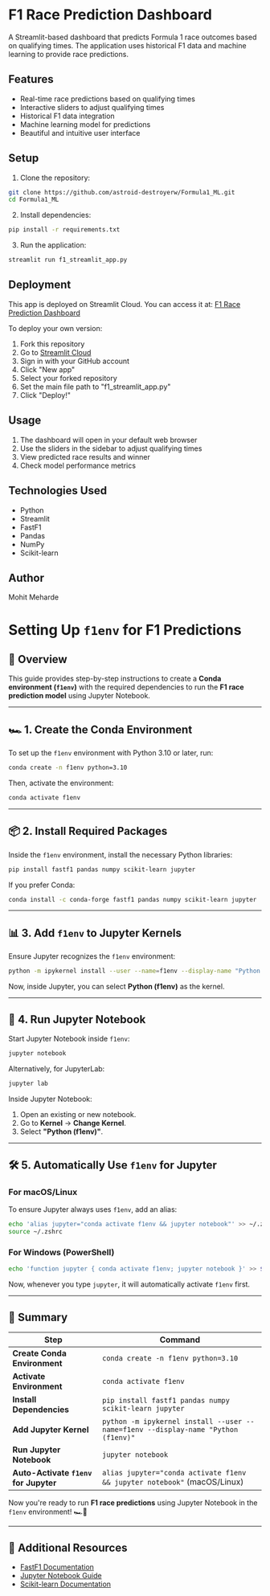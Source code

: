 # F1 Race Prediction Dashboard

A Streamlit-based dashboard that predicts Formula 1 race outcomes based on qualifying times. The application uses historical F1 data and machine learning to provide race predictions.

## Features

- Real-time race predictions based on qualifying times
- Interactive sliders to adjust qualifying times
- Historical F1 data integration
- Machine learning model for predictions
- Beautiful and intuitive user interface

## Setup

1. Clone the repository:
```bash
git clone https://github.com/astroid-destroyerw/Formula1_ML.git
cd Formula1_ML
```

2. Install dependencies:
```bash
pip install -r requirements.txt
```

3. Run the application:
```bash
streamlit run f1_streamlit_app.py
```

## Deployment

This app is deployed on Streamlit Cloud. You can access it at: [F1 Race Prediction Dashboard](https://share.streamlit.io/astroid-destroyerw/Formula1_ML/main/f1_streamlit_app.py)

To deploy your own version:
1. Fork this repository
2. Go to [Streamlit Cloud](https://share.streamlit.io/)
3. Sign in with your GitHub account
4. Click "New app"
5. Select your forked repository
6. Set the main file path to "f1_streamlit_app.py"
7. Click "Deploy!"

## Usage

1. The dashboard will open in your default web browser
2. Use the sliders in the sidebar to adjust qualifying times
3. View predicted race results and winner
4. Check model performance metrics

## Technologies Used

- Python
- Streamlit
- FastF1
- Pandas
- NumPy
- Scikit-learn

## Author

Mohit Meharde

# Setting Up `f1env` for F1 Predictions

## 📌 Overview
This guide provides step-by-step instructions to create a **Conda environment (`f1env`)** with the required dependencies to run the **F1 race prediction model** using Jupyter Notebook.

---

## 🏎️ 1. Create the Conda Environment
To set up the `f1env` environment with Python 3.10 or later, run:
```sh
conda create -n f1env python=3.10
```

Then, activate the environment:
```sh
conda activate f1env
```

---

## 📦 2. Install Required Packages
Inside the `f1env` environment, install the necessary Python libraries:
```sh
pip install fastf1 pandas numpy scikit-learn jupyter
```

If you prefer Conda:
```sh
conda install -c conda-forge fastf1 pandas numpy scikit-learn jupyter
```

---

## 📊 3. Add `f1env` to Jupyter Kernels
Ensure Jupyter recognizes the `f1env` environment:
```sh
python -m ipykernel install --user --name=f1env --display-name "Python (f1env)"
```

Now, inside Jupyter, you can select **Python (f1env)** as the kernel.

---

## 🚀 4. Run Jupyter Notebook
Start Jupyter Notebook inside `f1env`:
```sh
jupyter notebook
```

Alternatively, for JupyterLab:
```sh
jupyter lab
```

Inside Jupyter Notebook:
1. Open an existing or new notebook.
2. Go to **Kernel** → **Change Kernel**.
3. Select **"Python (f1env)"**.

---

## 🛠 5. Automatically Use `f1env` for Jupyter
### **For macOS/Linux**
To ensure Jupyter always uses `f1env`, add an alias:
```sh
echo 'alias jupyter="conda activate f1env && jupyter notebook"' >> ~/.zshrc
source ~/.zshrc
```

### **For Windows (PowerShell)**
```sh
echo 'function jupyter { conda activate f1env; jupyter notebook }' >> $PROFILE
```

Now, whenever you type `jupyter`, it will automatically activate `f1env` first.

---

## 🎯 Summary
| Step | Command |
|------|---------|
| **Create Conda Environment** | `conda create -n f1env python=3.10` |
| **Activate Environment** | `conda activate f1env` |
| **Install Dependencies** | `pip install fastf1 pandas numpy scikit-learn jupyter` |
| **Add Jupyter Kernel** | `python -m ipykernel install --user --name=f1env --display-name "Python (f1env)"` |
| **Run Jupyter Notebook** | `jupyter notebook` |
| **Auto-Activate `f1env` for Jupyter** | `alias jupyter="conda activate f1env && jupyter notebook"` (macOS/Linux) |

Now you're ready to run **F1 race predictions** using Jupyter Notebook in the `f1env` environment! 🏎️🚀

---

## 🔗 Additional Resources
- [FastF1 Documentation](https://docs.fastf1.dev/)
- [Jupyter Notebook Guide](https://jupyter.org/)
- [Scikit-learn Documentation](https://scikit-learn.org/)

